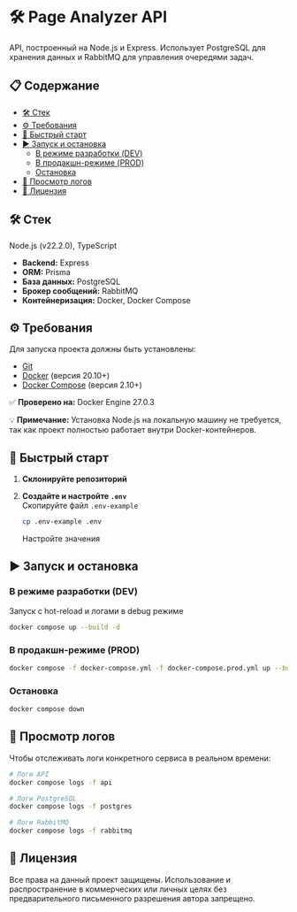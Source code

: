 # 🛠️ Page Analyzer API

API, построенный на Node.js и Express. Использует PostgreSQL для хранения данных и RabbitMQ для управления очередями задач.

## 📋 Содержание

- [🛠️ Стек](#stack)
- [⚙️ Требования](#requirements)
- [🚀 Быстрый старт](#quick-start)
- [▶️ Запуск и остановка](#run)
    - [В режиме разработки (DEV)](#dev)
    - [В продакшн-режиме (PROD)](#prod)
    - [Остановка](#stop)
- [📜 Просмотр логов](#logs)
- [📄 Лицензия](#license)

<a id="stack"></a>
## 🛠️ Стек

  Node.js (v22.2.0), TypeScript
* **Backend:** Express  
* **ORM:** Prisma  
* **База данных:** PostgreSQL  
* **Брокер сообщений:** RabbitMQ  
* **Контейнеризация:** Docker, Docker Compose

<a id="requirements"></a>
## ⚙️ Требования

Для запуска проекта должны быть установлены:

* [Git](https://git-scm.com/)  
* [Docker](https://www.docker.com/) (версия 20.10+)  
* [Docker Compose](https://docs.docker.com/compose/) (версия 2.10+)

✅ **Проверено на:** Docker Engine 27.0.3

💡 **Примечание:** Установка Node.js на локальную машину не требуется, так как проект полностью работает внутри Docker-контейнеров.

<a id="quick-start"></a>
## 🚀 Быстрый старт

1. **Склонируйте репозиторий** 

2. **Создайте и настройте `.env`**  
   Скопируйте файл `.env-example`
   ```bash
   cp .env-example .env
   ```
   Настройте значения

<a id="run"></a>
## ▶️ Запуск и остановка

<a id="dev"></a>
### **В режиме разработки (DEV)**

Запуск с hot-reload и логами в debug режиме
```bash
docker compose up --build -d
```
<a id="prod"></a>
### **В продакшн-режиме (PROD)**

```bash
docker compose -f docker-compose.yml -f docker-compose.prod.yml up --build -d
```

<a id="stop"></a>
### **Остановка**

```bash
docker compose down
```

<a id="logs"></a>
## 📜 Просмотр логов

Чтобы отслеживать логи конкретного сервиса в реальном времени:

```bash
# Логи API
docker compose logs -f api

# Логи PostgreSQL  
docker compose logs -f postgres

# Логи RabbitMQ  
docker compose logs -f rabbitmq
```

<a id="license"></a>
## **📄 Лицензия**

Все права на данный проект защищены. Использование и распространение в коммерческих или личных целях без предварительного письменного разрешения автора запрещено.
